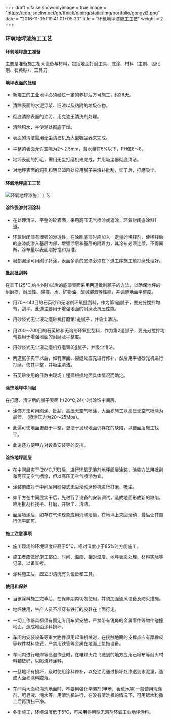 +++
draft = false
showonlyimage = true
image = "https://cdn.jsdelivr.net/gh/tfnick/diping/static/img/portfolio/gongyi2.png"
date = "2016-11-05T19:41:01+05:30"
title = "环氧地坪漆施工工艺"
weight = 2
+++


### 环氧地坪漆施工工艺


#### 环氧地坪施工准备

主要是准备施工相关设备与材料，包括地面打磨工具、底涂、材料（主剂、固化剂、石英砂）、工具刀


#### 地坪表面的处理

- 新竣工的工业地坪必须经过一定的养护后方可施工，约28天。

- 清除表面的水泥浮浆、旧漆以及粘附的垃圾杂物。

- 彻底清除表面的油污，用克油王清洗剂处理。

- 清除积水，并使潮处彻底干燥。

- 表面的清洁需用无尘清扫机及大型吸尘器来完成。

- 平整的表面允许空隙为2～2.5mm，含水量在6%以下，PH值6～8。

- 地坪表面的打毛，需用无尘打磨机来完成，并用吸尘器彻底清洁。

- 对地坪表面的洞孔和明显凹陷处应用腻子来填补批刮，实干后，打磨吸尘。

#### 环氧地坪施工工艺

![环氧地坪漆施工工艺](https://cdn.jsdelivr.net/gh/tfnick/diping/static/img/portfolio/shigonggongyi.png)


#### 涂饰强渗封闭涂料

- 在处理清洁、平整的砼表面，采用高压无气喷涂或辊涂，环氧封闭底涂料1道。

- 环氧封闭漆有很强的渗透性，在涂刷底漆时应加入一定量的稀释剂，使稀释后的底漆能渗入基层内部，增强涂层和基层的附着力，其涂布必须连续，不得间断，涂布量以表面刚好饱和为准。

- 局部漏涂可用刷子补涂，表面多余的底漆必须在下道工序施工前打磨处理好。

#### 批刮批刮料

在实干(25℃,约4小时)以后的底漆表面采用两道批刮腻子的方法，以确保地坪的耐磨损、耐压性、碰撞、水、矿物油、酸碱溶液等性能，并调整地面平整度。

- 用70～140目的石英砂和无溶剂环氧批刮料，作为第1道腻子，要充分搅拌均匀，刮平。此道主要用于增强地面的耐磨及抗压性能。

- 用砂袋式无尘滚动磨砂机打磨第1道腻子，并吸尘清洁。

- 用200～700目的石英砂和无溶剂环氧批刮料，作为第2道腻子，要充分搅拌均匀要用于增强地面的耐磨及平整度。

- 用砂袋式无尘滚动磨机打磨第3道腻子，并吸尘清洁。

- 两道腻子实干以后，如有麻面、裂缝处应先进行修补，然后用平板砂光机进行打磨，使其平整，并吸尘清洁。

-  石英砂使用的目数由现场工程师根据地面具体情况而确定。

#### 涂饰地坪中间层

在打磨、清洁后的腻子表面上(20℃,24小时)涂饰中间层。

- 涂饰方法可用刷涂、批刮、高压无空气喷涂，大面积施工以高压无空气喷涂为最佳。 (喷涂压力为20～25Mpa)。

- 此遍可使地面更趋于平整，更便于发现地面仍存在的缺陷，以便面层施工找平。

- 此遍还方便甲方对设备安装等的安排。

#### 涂饰地坪面层

- 在中间层实干(20℃,7天)后，进行环氧无溶剂地坪面层涂装，涂装方法用批刮和高压无空气喷涂，但以高压无空气喷涂为宜。

- 涂装前应对于中间层用砂袋式无尘滚动磨砂机进行打磨、吸尘。

- 如甲方在中间层实干后，先进行了设备的安装调试，造成地面形成新的缺陷，应用批刮料找平、打磨，并吸尘、清洁。

- 面层喷涂后，如存在气泡现象应用消泡滚筒，在地坪上来回滚动，最后让其自行流平即可。

#### 施工注意事项

- 施工现场的环境温度应高于5℃，相对湿度小于85%时方能施工。

- 施工者应做好施工部位、时间、温度、相对湿度、地坪表面处理、材料实际等记录，以备查考。

- 涂料施工后，应立即清洗有关设备和工具。

#### 使用和保养

- 当该涂料施工完毕后，在保养期内切勿使用，并须加强通风设备及防火措施。

- 地坪使用，生产人员不准穿有铁钉的皮鞋在上面行走。

- 一切工作器具都须有固定专用车架安放，严禁带有锐角的金属零件等物件碰撞地面，造成地面涂料损坏。

- 车间内安装设备等重大物件须用起重机械时，在接触地面的支撑点应有厚橡皮等软件材料垫妥，严禁用铁管等金属在地面上接拖设备。

- 车间内进行电焊等高温作业时，在电焊火花飞溅到的地方应用石棉布等耐火材料铺垫好，以防烧坏涂料。

- 一旦地坪有损坏，及时使用涂料修补，以免油污通过损坏处渗透到水泥里，造成大面积涂料脱落。

- 车间内大面积清洗地面时，不要用强化学溶剂(甲苯、香蕉水等)一般使用洗涤剂、肥皂液、清水等，用清洗机进行，在没有清洗机的情况下，可用锯木粉撒上后再清扫干净。

- 冬季施工，环境温度低于5℃，可采用冬用型无溶剂环氧工业地坪涂料。